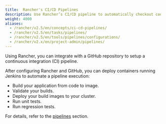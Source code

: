 ```yaml
---
title:  Rancher's CI/CD Pipelines
description: Use Rancher’s CI/CD pipeline to automatically checkout code, run builds or scripts, publish Docker images, and deploy software to users
weight: 4000
aliases:
  - /rancher/v2.5/en/concepts/ci-cd-pipelines/
  - /rancher/v2.5/en/tasks/pipelines/
  - /rancher/v2.5/en/tools/pipelines/configurations/
  - /rancher/v2.x/en/project-admin/pipelines/
---
```

Using Rancher, you can integrate with a GitHub repository to setup a continuous integration (CI) pipeline.

After configuring Rancher and GitHub, you can deploy containers running Jenkins to automate a pipeline execution:

- Build your application from code to image.
- Validate your builds.
- Deploy your build images to your cluster.
- Run unit tests.  
- Run regression tests.

For details, refer to the [pipelines]({{<baseurl>}}/rancher/v2.5/en/k8s-in-rancher/pipelines) section.
